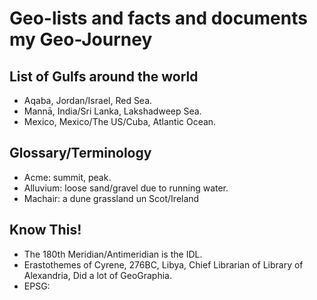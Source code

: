 # Geo-lists and facts and documents my Geo-Journey #

## List of Gulfs around the world ##

+ Aqaba, Jordan/Israel, Red Sea.
+ Mannā, India/Sri Lanka, Lakshadweep Sea.
+ Mexico, Mexico/The US/Cuba, Atlantic Ocean.



## Glossary/Terminology ##

+ Acme: summit, peak.
+ Alluvium: loose sand/gravel due to running water.
+ Machair: a dune grassland un Scot/Ireland


## Know This! ##

+ The 180th Meridian/Antimeridian is the IDL.
+ Erastothemes of Cyrene, 276BC, Libya, Chief Librarian of Library of Alexandria, Did a lot of GeoGraphia.
+ EPSG: